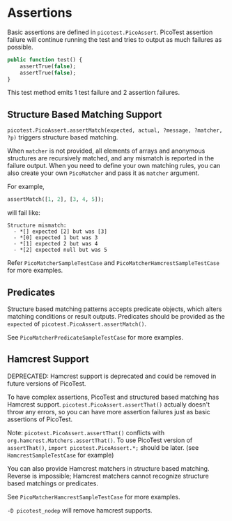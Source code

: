 # Assertions

Basic assertions are defined in ```picotest.PicoAssert```.
PicoTest assertion failure will continue running the test and tries to output as much failures as possible. 

```haxe
public function test() {
    assertTrue(false);
    assertTrue(false);
}
```

This test method emits 1 test failure and 2 assertion failures. 


## Structure Based Matching Support 

```picotest.PicoAssert.assertMatch(expected, actual, ?message, ?matcher, ?p)```
triggers structure based matching.

When ```matcher``` is not provided, all elements of arrays and anonymous structures are recursively matched,
and any mismatch is reported in the failure output.
When you need to define your own matching rules,
you can also create your own ```PicoMatcher``` and pass it as ```matcher``` argument.

For example,

```haxe
assertMatch([1, 2], [3, 4, 5]);
```

will fail like: 

```
Structure mismatch:
  - *[] expected [2] but was [3]
  - *[0] expected 1 but was 3
  - *[1] expected 2 but was 4
  - *[2] expected null but was 5
```

Refer ```PicoMatcherSampleTestCase``` and ```PicoMatcherHamcrestSampleTestCase``` for more examples.


## Predicates

Structure based matching patterns accepts predicate objects, which alters matching conditions or result outputs.
Predicates should be provided as the ```expected``` of ```picotest.PicoAssert.assertMatch()```.

See ```PicoMatcherPredicateSampleTestCase``` for more examples.


## Hamcrest Support

DEPRECATED: Hamcrest support is deprecated and could be removed in future versions of PicoTest.

To have complex assertions, PicoTest and structured based matching has Hamcrest support. 
```picotest.PicoAssert.assertThat()``` actually doesn't throw any errors,
so you can have more assertion failures just as basic assertions of PicoTest.

Note: ```picotest.PicoAssert.assertThat()``` conflicts with ```org.hamcrest.Matchers.assertThat()```.
To use PicoTest version of ```assertThat()```, ```import picotest.PicoAssert.*;``` should be later.
(see ```HamcrestSampleTestCase``` for example)

You can also provide Hamcrest matchers in structure based matching.
Reverse is impossible; Hamcrest matchers cannot recognize structure based matchings or predicates.

See ```PicoMatcherHamcrestSampleTestCase``` for more examples.

```-D picotest_nodep``` will remove hamcrest supports.

